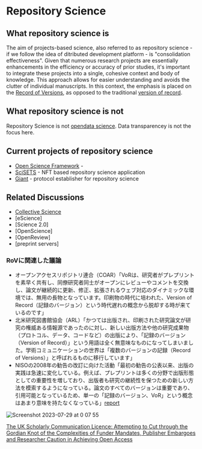 # Repository Science
## What repository science is
The aim of projects-based science, also referred to as repository science - if we follow the idea of ditributed development platform - is "consolidation effectiveness". Given that numerous research projects are essentially enhancements in the efficiency or accuracy of prior studies, it's important to integrate these projects into a single, cohesive context and body of knowledge.  This approach allows for easier understanding and avoids the clutter of individual manuscripts. In this context, the emphasis is placed on the [Record of Versions](https://rcos.nii.ac.jp/diary/2022/03/20220304-1/), as opposed to the traditional [version of record](https://scholarlykitchen.sspnet.org/2022/02/14/the-state-of-the-version-of-record/). 

## What repository science is not
Repository Science is not [opendata science](https://rcos.nii.ac.jp/miho/2016/11/20161102/).
Data transparencey is not the focus here.

## Current projects of repository science
- [Open Science Framework](https://www.cos.io/) - 
- [SciSETS](https://scisets.com/) - NFT based repository science application
- [Giant](https://gnt.place) - protocol establisher for repository science

## Related Discussions
- [Collective Science](https://www.sjscience.org/about-sjs)
- [eScience]
- [Science 2.0]
- [OpenScience]
- [OpenReview]
- [preprint servers]

### RoVに関連した議論
- オープンアクセスリポジトリ連合（COAR）「VoRは、研究者がプレプリントを素早く共有し、同僚研究者同士がオープンにレビューやコメントを交換し、論文が継続的に更新、修正、拡張されるウェブ対応のダイナミックな環境では、無用の長物となっています。印刷物の時代に培われた、Version of Record（記録のバージョン）という時代遅れの概念から脱却する時が来ているのです」
- 北米研究図書館協会（ARL）「かつては出版され、印刷された研究論文が研究の権威ある情報源であったのに対し、新しい出版方法や他の研究成果物（プロトコル、データ、コードなど）の出版により、「記録のバージョン（Version of Record）」という用語は全く無意味なものになってしまいました。学術コミュニケーションの世界は「複数のバージョンの記録（Record of Versions）」と呼ばれるものに移行しています」
- NISOの2008年の勧告の改訂に向けた活動「最初の勧告の公表以来、出版の実践は急速に変化している。例えば、プレプリントは多くの分野で出版形態としての重要性を増しており、出版者も研究の継続性を保つための新しい方法を模索するようになっている。論文のすべてのバージョンは重要であり、引用可能となっているため、単一の「記録のバージョン、VoR」という概念はあまり意味を持たなくなっている」[report](https://www.niso.org/sites/default/files/2017-08/RP-8-2008.pdf)

![Screenshot 2023-07-29 at 0 07 55](https://github.com/CollectiveReview/repository-science/assets/94701070/527c22f4-0788-4eac-92fd-82192f0b9abe)

[The UK Scholarly Communication Licence: Attempting to Cut through the Gordian Knot of the Complexities of Funder Mandates, Publisher Embargoes and Researcher Caution in Achieving Open Access](https://www.mdpi.com/2304-6775/6/3/31)
